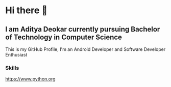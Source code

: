 # Hi there 👋
## I am Aditya Deokar currently pursuing Bachelor of Technology in Computer Science
  This is my GitHub Profile, I'm an Android Developer and Software Developer Enthusiast 
### Skills
  https://www.python.org

  

<!--
**Aditya2874/Aditya2874** is a ✨ _special_ ✨ repository because its `README.md` (this file) appears on your GitHub profile.

Here are some ideas to get you started:

- 🔭 I’m currently working on ...
- 🌱 I’m currently learning ...
- 👯 I’m looking to collaborate on ...
- 🤔 I’m looking for help with ...
- 💬 Ask me about ...
- 📫 How to reach me: ...
- 😄 Pronouns: ...
- ⚡ Fun fact: ...
-->
